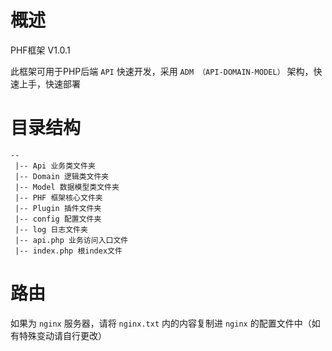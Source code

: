 # 概述
PHF框架 V1.0.1

此框架可用于PHP后端 `API` 快速开发，采用 `ADM （API-DOMAIN-MODEL）` 架构，快速上手，快速部署

# 目录结构

```
--
 |-- Api 业务类文件夹
 |-- Domain 逻辑类文件夹
 |-- Model 数据模型类文件夹
 |-- PHF 框架核心文件夹
 |-- Plugin 插件文件夹
 |-- config 配置文件夹
 |-- log 日志文件夹
 |-- api.php 业务访问入口文件
 |-- index.php 根index文件
```

# 路由
如果为 `nginx` 服务器，请将 `nginx.txt` 内的内容复制进 `nginx` 的配置文件中（如有特殊变动请自行更改）